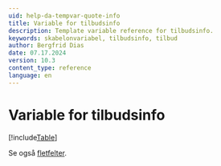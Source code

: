 ```yaml
---
uid: help-da-tempvar-quote-info
title: Variable for tilbudsinfo
description: Template variable reference for tilbudsinfo.
keywords: skabelonvariabel, tilbudsinfo, tilbud
author: Bergfrid Dias
date: 07.17.2024
version: 10.3
content_type: reference
language: en
---
```


# Variable for tilbudsinfo

[!include[Table](../../../../../common/includes/variable/table-quote-info.md)]

Se også [fletfelter][1].

<!-- Referenced links -->
[1]: ../merge-fields/index.md
